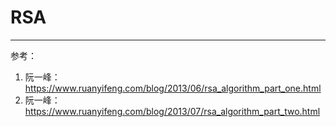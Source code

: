 # RSA

---

参考：

1. 阮一峰：https://www.ruanyifeng.com/blog/2013/06/rsa_algorithm_part_one.html
2. 阮一峰：https://www.ruanyifeng.com/blog/2013/07/rsa_algorithm_part_two.html